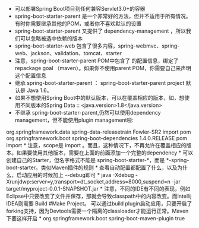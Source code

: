 * 可以部署Spring Boot项目到任何兼容Servlet3.0+的容器
* spring-boot-starter-parent 是一个非常好的方法，但并不适用于所有情况。有时你需要继承其他的POM，或者你不喜欢默认的设置
* spring-boot-starter-parent 又提供了 dependency-management ，所以我们可以忽略被选中依赖的版本
* spring-boot-starter-web  包含了很多内容，spring-webmvc、spring-web、jackson、validation、tomcat、starter
* 注意，spring-boot-starter-parent POM中包含了 <executions> 的配置信息，绑定了 repackage goal （maven）。如果你不使用parent POM，你需要自己来声明这个配置信息
* 继承 spring-boot-starter-parent ：      spring-boot-starter-parent project       默认是 Java 1.6。
* 如果不想使用Spring Boot中的默认版本，可以在<properties>覆盖相应的版本，如，想使用不同版本的Spring Data :: <java.version>1.8</java.version>
* 不继承 spring-boot-starter-parent,仍然可以使用dependency management，但不能使用plugin management啦:
<dependencyManagement>
    <dependencies>
        <!-- Override Spring Data release train provided by Spring Boot -->
        <dependency>
            <groupId>org.springframework.data</groupId>
            <artifactId>spring-data-releasetrain</artifactId>
            <version>Fowler-SR2</version>
            <scope>import</scope>
            <type>pom</type>
        </dependency>
        <dependency>
            <groupId>org.springframework.boot</groupId>
            <artifactId>spring-boot-dependencies</artifactId>
            <version>1.4.0.RELEASE</version>
            <type>pom</type>
            <scope>import</scope>
        </dependency>
    </dependencies>
</dependencyManagement>
* 注意，scope是 import 。而且，这种情况下，不再允许在<properties>覆盖相应的版本。如果要使用其他版本，需要在上面的前面添加一个完整的dependency
* 可以创建自己的Starter，但名字格式不能是 spring-boot-starter-*，而是 *-spring-boot-starter。类似Maven插件的规则
* 查看自动配置都配置了什么，以及为什么，启动应用的时候加上 --debug即可
* java -Xdebug -Xrunjdwp:server=y,transport=dt_socket,address=8000,suspend=n -jar target/myproject-0.0.1-SNAPSHOT.jar
* 注意，不同的IDE有不同的表现，例如Eclipse中只要改变了文件并保存，那就会导致classpath中的内容改变。而Intellij IDEA则需要 Build #Make Project。
可以通过build plugin启动应用，只要开启了forking支持，因为Devtools需要一个隔离的classloader才能运行正常。Maven下要这样开启
* <build>
    <plugins>
        <plugin>
            <groupId>org.springframework.boot</groupId>
            <artifactId>spring-boot-maven-plugin</artifactId>
            <configuration>
                <fork>true</fork>
            </configuration>
        </plugin>
    </plugins>
</build>
